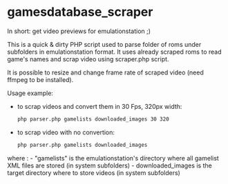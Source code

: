 # gamesdatabase_scraper
In short: get video previews for emulationstation ;)


This is a quick & dirty PHP script used to parse folder of roms under subfolders in emulationstation format.
It uses already scraped roms to read game's names and scrap video using scraper.php script.

It is possible to resize and change frame rate of scraped video (need ffmpeg to be installed).

Usage example:
 - to scrap videos and convert them in 30 Fps, 320px width:
    ```bash
    php parser.php gamelists downloaded_images 30 320
    ```
 - to scrap video with no convertion:
      ```bash 
      php parser.php gamelists downloaded_images
      ```

  where :
    - "gamelists" is the emulationstation's directory where all gamelist XML files are stored (in system subfolders)
    - downloaded_images is the target directory where to store videos (in system subfolders)
